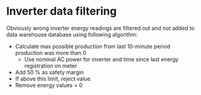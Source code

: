# Inverter data filtering

Obviously wrong inverter energy readings are filtered out and not added to data warehouse database using following algorithm:

- Calculate max possible production from last 10-minute period production was more than 0
    - Use nominal AC power for inverter and time since last energy registration on meter
- Add 50 % as safety margin
- If above this limit, reject value.
- Remove energy values < 0

